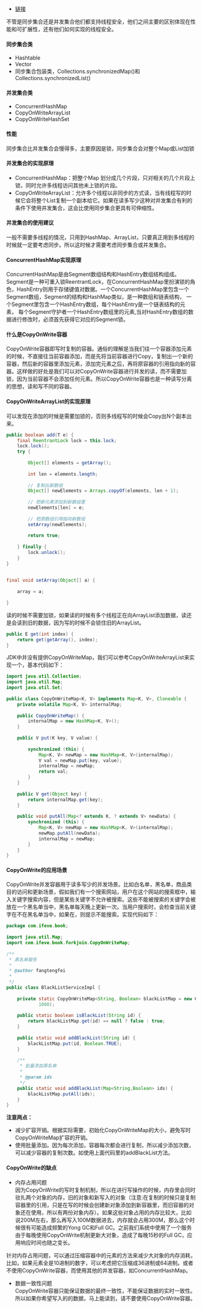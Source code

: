 - [链接](https://youyu4.iteye.com/blog/2352846)

不管是同步集合还是并发集合他们都支持线程安全，他们之间主要的区别体现在性能和可扩展性，还有他们如何实现的线程安全。

#### 同步集合类
- Hashtable
- Vector
- 同步集合包装类，Collections.synchronizedMap()和Collections.synchronizedList() 
 
#### 并发集合类
- ConcurrentHashMap
- CopyOnWriteArrayList
- CopyOnWriteHashSet

#### 性能
同步集合比并发集合会慢得多，主要原因是锁，同步集合会对整个Map或List加锁

#### 并发集合的实现原理
- ConcurrentHashMap：把整个Map 划分成几个片段，只对相关的几个片段上锁，同时允许多线程访问其他未上锁的片段。
- CopyOnWriteArrayList：允许多个线程以非同步的方式读，当有线程写的时候它会将整个List复制一个副本给它。如果在读多写少这种对并发集合有利的条件下使用并发集合，这会比使用同步集合更具有可伸缩性。
 
#### 并发集合的使用建议
一般不需要多线程的情况，只用到HashMap、ArrayList，只要真正用到多线程的时候就一定要考虑同步。所以这时候才需要考虑同步集合或并发集合。

#### ConcurrentHashMap实现原理
ConcurrentHashMap是由Segment数组结构和HashEntry数组结构组成。Segment是一种可重入锁ReentrantLock，在ConcurrentHashMap里扮演锁的角色，HashEntry则用于存储键值对数据。一个ConcurrentHashMap里包含一个Segment数组，Segment的结构和HashMap类似，是一种数组和链表结构， 一个Segment里包含一个HashEntry数组，每个HashEntry是一个链表结构的元素， 每个Segment守护者一个HashEntry数组里的元素,当对HashEntry数组的数据进行修改时，必须首先获得它对应的Segment锁。

#### 什么是CopyOnWrite容器
CopyOnWrite容器即写时复制的容器。通俗的理解是当我们往一个容器添加元素的时候，不直接往当前容器添加，而是先将当前容器进行Copy，复制出一个新的容器，然后新的容器里添加元素，添加完元素之后，再将原容器的引用指向新的容器。这样做的好处是我们可以对CopyOnWrite容器进行并发的读，而不需要加锁，因为当前容器不会添加任何元素。所以CopyOnWrite容器也是一种读写分离的思想，读和写不同的容器。

#### CopyOnWriteArrayList的实现原理
可以发现在添加的时候是需要加锁的，否则多线程写的时候会Copy出N个副本出来。
```java
public boolean add(T e) {  
    final ReentrantLock lock = this.lock;  
    lock.lock();  
    try {  
  
        Object[] elements = getArray();  
  
        int len = elements.length;  
  
        // 复制出新数组  
        Object[] newElements = Arrays.copyOf(elements, len + 1);  
  
        // 把新元素添加到新数组里  
        newElements[len] = e;  
  
        // 把原数组引用指向新数组  
        setArray(newElements);  
  
        return true;  
  
    } finally {  
        lock.unlock();  
    }  
}  
  
  
final void setArray(Object[] a) {  
  
    array = a;  
  
}  
```
读的时候不需要加锁，如果读的时候有多个线程正在向ArrayList添加数据，读还是会读到旧的数据，因为写的时候不会锁住旧的ArrayList。

```java
public E get(int index) {  
    return get(getArray(), index);  
}  
```  
JDK中并没有提供CopyOnWriteMap，我们可以参考CopyOnWriteArrayList来实现一个，基本代码如下：
```java
import java.util.Collection;  
import java.util.Map;  
import java.util.Set;  
   
public class CopyOnWriteMap<K, V> implements Map<K, V>, Cloneable {  
    private volatile Map<K, V> internalMap;  
   
    public CopyOnWriteMap() {  
        internalMap = new HashMap<K, V>();  
    }  
   
    public V put(K key, V value) {  
   
        synchronized (this) {  
            Map<K, V> newMap = new HashMap<K, V>(internalMap);  
            V val = newMap.put(key, value);  
            internalMap = newMap;  
            return val;  
        }  
    }  
   
    public V get(Object key) {  
        return internalMap.get(key);  
    }  
   
    public void putAll(Map<? extends K, ? extends V> newData) {  
        synchronized (this) {  
            Map<K, V> newMap = new HashMap<K, V>(internalMap);  
            newMap.putAll(newData);  
            internalMap = newMap;  
        }  
    }  
}  
```

#### CopyOnWrite的应用场景
CopyOnWrite并发容器用于读多写少的并发场景。比如白名单，黑名单，商品类目的访问和更新场景，假如我们有一个搜索网站，用户在这个网站的搜索框中，输入关键字搜索内容，但是某些关键字不允许被搜索。这些不能被搜索的关键字会被放在一个黑名单当中，黑名单每天晚上更新一次。当用户搜索时，会检查当前关键字在不在黑名单当中，如果在，则提示不能搜索。实现代码如下：
```java
package com.ifeve.book;  
   
import java.util.Map;  
import com.ifeve.book.forkjoin.CopyOnWriteMap;  
  
/** 
 * 黑名单服务 
 * 
 * @author fangtengfei 
 * 
 */  
public class BlackListServiceImpl {  
   
    private static CopyOnWriteMap<String, Boolean> blackListMap = new CopyOnWriteMap<String, Boolean>(  
            1000);  
   
    public static boolean isBlackList(String id) {  
        return blackListMap.get(id) == null ? false : true;  
    }  
   
    public static void addBlackList(String id) {  
        blackListMap.put(id, Boolean.TRUE);  
    }  
   
    /** 
     * 批量添加黑名单 
     * 
     * @param ids 
     */  
    public static void addBlackList(Map<String,Boolean> ids) {  
        blackListMap.putAll(ids);  
    }  
}  
```
 **注意两点：**
 - 减少扩容开销。根据实际需要，初始化CopyOnWriteMap的大小，避免写时CopyOnWriteMap扩容的开销。
 - 使用批量添加。因为每次添加，容器每次都会进行复制，所以减少添加次数，可以减少容器的复制次数。如使用上面代码里的addBlackList方法。

#### CopyOnWrite的缺点
- 内存占用问题\
因为CopyOnWrite的写时复制机制，所以在进行写操作的时候，内存里会同时驻扎两个对象的内存，旧的对象和新写入的对象（注意:在复制的时候只是复制容器里的引用，只是在写的时候会创建新对象添加到新容器里，而旧容器的对象还在使用，所以有两份对象内存）。如果这些对象占用的内存比较大，比如说200M左右，那么再写入100M数据进去，内存就会占用300M，那么这个时候很有可能造成频繁的Yong GC和Full GC。之前我们系统中使用了一个服务由于每晚使用CopyOnWrite机制更新大对象，造成了每晚15秒的Full GC，应用响应时间也随之变长。

针对内存占用问题，可以通过压缩容器中的元素的方法来减少大对象的内存消耗，比如，如果元素全是10进制的数字，可以考虑把它压缩成36进制或64进制。或者不使用CopyOnWrite容器，而使用其他的并发容器，如ConcurrentHashMap。

- 数据一致性问题\
CopyOnWrite容器只能保证数据的最终一致性，不能保证数据的实时一致性。所以如果你希望写入的的数据，马上能读到，请不要使用CopyOnWrite容器。
